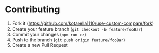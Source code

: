 # Contributing

1. Fork it (https://github.com/kotarella1110/use-custom-compare/fork)
1. Create your feature branch (`git checkout -b feature/fooBar`)
1. Commit your changes (`npm run cz`)
1. Push to the branch (`git push origin feature/fooBar`)
1. Create a new Pull Request
